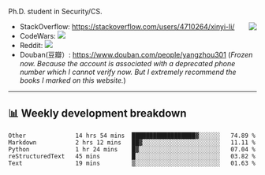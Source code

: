 Ph.D. student in Security/CS.

<img align="right" src="https://github-readme-stats.vercel.app/api?username=li-xin-yi&count_private=true&show_icons=true&hide_title=true&theme=tokyonight" />

- StackOverflow: https://stackoverflow.com/users/4710264/xinyi-li/
- CodeWars: [![](https://www.codewars.com/users/xy-li/badges/micro)](https://www.codewars.com/users/xy-li/)
- Reddit: [![](https://img.shields.io/reddit/user-karma/combined/xy-li?style=social)](https://www.reddit.com/user/xy-li/)
- Douban(豆瓣）: https://www.douban.com/people/yangzhou301  (*Frozen now. Because the account is associated with a deprecated phone number which I cannot verify now. But I extremely recommend the books I marked on this website.*)

---

## 📊 Weekly development breakdown

<!--START_SECTION:waka-->
```text
Other              14 hrs 54 mins  ██████████████████▓░░░░░░   74.89 % 
Markdown           2 hrs 12 mins   ██▓░░░░░░░░░░░░░░░░░░░░░░   11.11 % 
Python             1 hr 24 mins    █▓░░░░░░░░░░░░░░░░░░░░░░░   07.04 % 
reStructuredText   45 mins         █░░░░░░░░░░░░░░░░░░░░░░░░   03.82 % 
Text               19 mins         ▒░░░░░░░░░░░░░░░░░░░░░░░░   01.63 % 
```
<!--END_SECTION:waka-->

